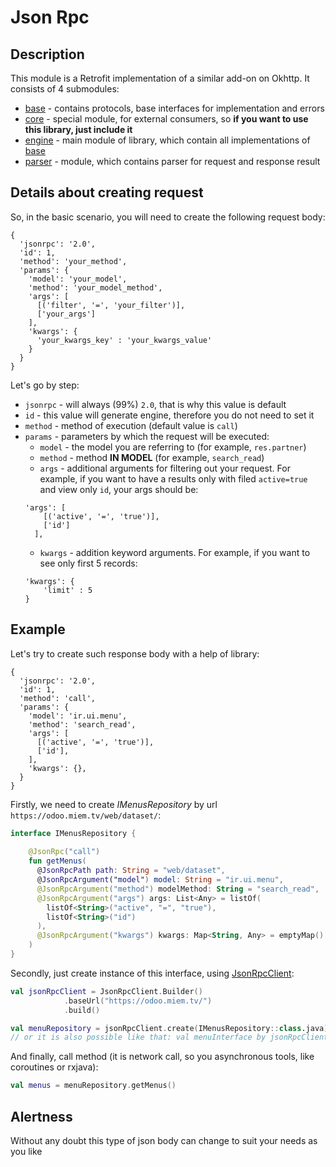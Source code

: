 # Json Rpc

## Description
This module is a Retrofit implementation of a similar add-on on Okhttp. It consists of 4 submodules:
- [base](core/jsonrpc/base) - contains protocols, base interfaces for implementation and errors
- [core](core/jsonrpc/core) - special module, for external consumers, so **if you want to use this library, just include it**
- [engine](core/jsonrpc/engine) - main module of library, which contain all implementations of [base](core/jsonrpc/base)
- [parser](core/jsonrpc/parser) - module, which contains parser for request and response result

## Details about creating request
So, in the basic scenario, you will need to create the following request body:
```
{
  'jsonrpc': '2.0',
  'id': 1,
  'method': 'your_method',
  'params': {
    'model': 'your_model',
    'method': 'your_model_method',
    'args': [
      [('filter', '=', 'your_filter')],
      ['your_args']
    ],
    'kwargs': {
      'your_kwargs_key' : 'your_kwargs_value'
    }
  }
}
```

Let's go by step:
- `jsonrpc` - will always (99%) `2.0`, that is why this value is default
- `id` - this value will generate engine, therefore you do not need to set it
- `method` - method of execution (default value is `call`)
- `params` - parameters by which the request will be executed:
  - `model` - the model you are referring to (for example, `res.partner`)
  - `method` - method **IN MODEL** (for example, `search_read`)
  - `args` - additional arguments for filtering out your request. For example, if you want to have a results only with filed `active=true` 
  and view only `id`, your args should be:
  ```
  'args': [
      [('active', '=', 'true')],
      ['id']
    ],
  ```
  - `kwargs` - addition keyword arguments. For example, if you want to see only first 5 records:
  ```
  'kwargs': {
      'limit' : 5
  }
  ```
  
## Example
Let's try to create such response body with a help of library:
```
{
  'jsonrpc': '2.0',
  'id': 1,
  'method': 'call',
  'params': {
    'model': 'ir.ui.menu',
    'method': 'search_read',
    'args': [
      [('active', '=', 'true')],
      ['id'],
    ],
    'kwargs': {},
  }
}
```

Firstly, we need to create *IMenusRepository* by url `https://odoo.miem.tv/web/dataset/`:
```kotlin
interface IMenusRepository {
    
    @JsonRpc("call")
    fun getMenus(
      @JsonRpcPath path: String = "web/dataset",
      @JsonRpcArgument("model") model: String = "ir.ui.menu",
      @JsonRpcArgument("method") modelMethod: String = "search_read",
      @JsonRpcArgument("args") args: List<Any> = listOf(
        listOf<String>("active", "=", "true"),
        listOf<String>("id")
      ),
      @JsonRpcArgument("kwargs") kwargs: Map<String, Any> = emptyMap()
    )
}
```

Secondly, just create instance of this interface, using [JsonRpcClient](core/jsonrpc/core/src/main/kotlin/odoo/miem/android/core/jsonrpc/core/JsonRpcClient.kt):
```kotlin
val jsonRpcClient = JsonRpcClient.Builder()
            .baseUrl("https://odoo.miem.tv/")
            .build()

val menuRepository = jsonRpcClient.create(IMenusRepository::class.java)
// or it is also possible like that: val menuInterface by jsonRpcClient.create<IMenusRepository::class.java>()
```

And finally, call method (it is network call, so you asynchronous tools, like coroutines or rxjava):
```kotlin
val menus = menuRepository.getMenus()
```

## Alertness
Without any doubt this type of json body can change to suit your needs as you like